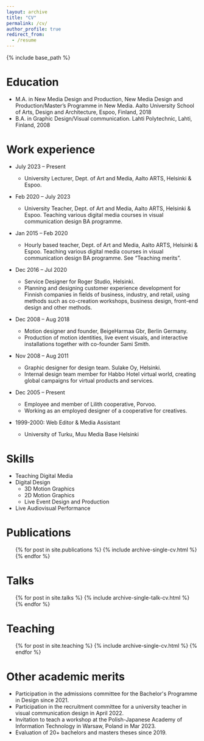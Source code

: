 ```yaml
---
layout: archive
title: "CV"
permalink: /cv/
author_profile: true
redirect_from:
  - /resume
---
```


{% include base_path %}



Education
======
* M.A. in New Media Design and Production, New Media Design and Production/Master’s Programme in New Media. Aalto University School of Arts, Design and Architecture, Espoo, Finland, 2018
* B.A. in Graphic Design/Visual communication. Lahti Polytechnic, Lahti, Finland, 2008
  
Work experience
======
* July 2023 – Present
  * University Lecturer, Dept. of Art and Media, Aalto ARTS, Helsinki & Espoo.

* Feb 2020 – July 2023
  * University Teacher, Dept. of Art and Media, Aalto ARTS, Helsinki & Espoo. Teaching various digital media courses in visual communication design BA programme.  

* Jan 2015 – Feb 2020
  * Hourly based teacher, Dept. of Art and Media, Aalto ARTS, Helsinki & Espoo. Teaching various digital media courses in visual communication design BA programme. See “Teaching merits”.

* Dec 2016 – Jul 2020
  * Service Designer for Roger Studio, Helsinki.
  * Planning and designing customer experience development for Finnish companies in fields of business, industry, and retail, using methods such as co-creation workshops, business design, front-end design and other methods.

* Dec 2008 – Aug 2018
  * Motion designer and founder, BeigeHarmaa Gbr, Berlin Germany.
  * Production of motion identities, live event visuals, and interactive installations together with co-founder Sami Smith.
 
* Nov 2008 – Aug 2011
  * Graphic designer for design team. Sulake Oy, Helsinki.
  * Internal design team member for Habbo Hotel virtual world, creating global campaigns for virtual products and services.

* Dec 2005 – Present
  * Employee and member of Lilith cooperative, Porvoo. 
  * Working as an employed designer of a cooperative for creatives.

* 1999-2000: Web Editor & Media Assistant 
  * University of Turku, Muu Media Base Helsinki

  
Skills
======
* Teaching Digital Media
* Digital Design
  * 3D Motion Graphics
  * 2D Motion Graphics
  * Live Event Design and Production
* Live Audiovisual Performance

Publications
======
  <ul>{% for post in site.publications %}
    {% include archive-single-cv.html %}
  {% endfor %}</ul>
  
Talks
======
  <ul>{% for post in site.talks %}
    {% include archive-single-talk-cv.html %}
  {% endfor %}</ul>
  
Teaching
======
  <ul>{% for post in site.teaching %}
    {% include archive-single-cv.html %}
  {% endfor %}</ul>
  
Other academic merits
======
* Participation in the admissions committee for the Bachelor's Programme in Design since 2021.
* Participation in the recruitment committee for a university teacher in visual communication design in April 2022.
* Invitation to teach a workshop at the Polish-Japanese Academy of Information Technology in Warsaw, Poland in Mar 2023.
* Evaluation of 20+ bachelors and masters theses since 2019.

